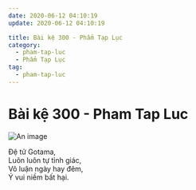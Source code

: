 ```yaml
---
date: 2020-06-12 04:10:19
update: 2020-06-12 04:10:19

title: Bài kệ 300 - Phẩm Tạp Lục
category:
  - pham-tap-luc
  - Phẩm Tạp Lục
tag:
  - pham-tap-luc
---
```


# Bài kệ 300 - Pham Tap Luc

![An image](/img/pham-tap-luc/pham-tap-luc-300.jpg)

Ðệ tử Gotama,<br>Luôn luôn tự tỉnh giác,<br>Vô luận ngày hay đêm,<br>Ý vui niềm bất hại.<br>
